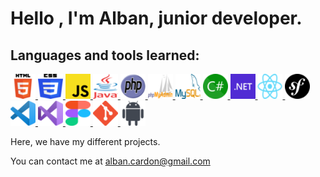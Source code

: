 <h1>Hello , I'm Alban, junior developer.</h1>


<h2>Languages and tools learned:</h2>



<p align=left>
<a href="https://developer.mozilla.org/fr/docs/Glossary/HTML5" target="_blank" rel="noreferrer "> <img src="https://github.com/albancardon/albancardon/blob/main/img/HTML5.png" alt="Logo HTML5" width="40" height"40" /> </a>
<a href="https://developer.mozilla.org/fr/docs/Web/CSS/Reference" target="_blank" rel="noreferrer "> <img src="https://github.com/albancardon/albancardon/blob/main/img/CSS3.png" alt="Logo CSS3" width="40" height"40" /> </a>
<a href="https://developer.mozilla.org/fr/docs/Web/JavaScript" target="_blank" rel="noreferrer "> <img src="https://github.com/albancardon/albancardon/blob/main/img/JavaScript.png" alt="Logo JavaScript" width="40" height"40" /> </a>
<a href="https://docs.oracle.com/en/java/" target="_blank" rel="noreferrer "> <img src="https://github.com/albancardon/albancardon/blob/main/img/Java.png" alt="Logo Java" width="40" height"40" /> </a>
<a href="https://www.php.net/manual/fr/index.php" target="_blank" rel="noreferrer "> <img src="https://github.com/albancardon/albancardon/blob/main/img/PHP.png" alt="Logo PHP" width="40" height"40" /> </a>
<a href="https://docs.phpmyadmin.net/fr/latest/" target="_blank" rel="noreferrer "> <img src="https://github.com/albancardon/albancardon/blob/main/img/PhpMyAdmin.png" alt="Logo PhpMyAdmin" width="40" height"40" /> </a>
<a href="https://dev.mysql.com/doc/" target="_blank" rel="noreferrer "> <img src="https://github.com/albancardon/albancardon/blob/main/img/MySQL.png" alt="Logo MySQL" width="40" height"40" /> </a>
<a href="https://learn.microsoft.com/fr-fr/dotnet/csharp/" target="_blank" rel="noreferrer "> <img src="https://github.com/albancardon/albancardon/blob/main/img/C_Sharp.png" alt="Logo C_Sharp" width="40" height"40" /> </a>
<a href="https://learn.microsoft.com/fr-fr/dotnet/" target="_blank" rel="noreferrer "> <img src="https://github.com/albancardon/albancardon/blob/main/img/Microsoft_.NET.png" alt="Logo Microsoft .NET" width="40" height"40" /> </a>
<a href="https://fr.legacy.reactjs.org/docs/getting-started.html" target="_blank" rel="noreferrer "> <img src="https://github.com/albancardon/albancardon/blob/main/img/React.png" alt="Logo React" width="40" height"40" /> </a>
<a href="https://symfony.com/doc/current/index.html" target="_blank" rel="noreferrer "> <img src="https://github.com/albancardon/albancardon/blob/main/img/symfony-php.png" alt="Logo symfony php" width="40" height"40" /> </a>
<a href="https://code.visualstudio.com/docs" target="_blank" rel="noreferrer "> <img src="https://github.com/albancardon/albancardon/blob/main/img/Visual_Studio_Code.png" alt="Logo Visual Studio Code" width="40" height"40" /> </a>
<a href="https://learn.microsoft.com/fr-fr/visualstudio/windows/?view=vs-2022" target="_blank" rel="noreferrer "> <img src="https://github.com/albancardon/albancardon/blob/main/img/Visual_Studio.png" alt="Logo Visual Studio" width="40" height"40" /> </a>
<a href="https://www.figma.com/fr/best-practices/guide-to-developer-handoff/components-styles-and-documentation/" target="_blank" rel="noreferrer "> <img src="https://github.com/albancardon/albancardon/blob/main/img/figma.png" alt="Logo figma" width="40" height"40" /> </a>
<a href="https://git-scm.com/doc" target="_blank" rel="noreferrer "> <img src="https://github.com/albancardon/albancardon/blob/main/img/Git.png" alt="Logo Git" width="40" height"40" /> </a>
<a href="https://developer.android.com/docs" target="_blank" rel="noreferrer "> <img src="https://github.com/albancardon/albancardon/blob/main/img/android.png" alt="Logo android" width="40" height"40" /> </a>
</p>
Here, we have my different projects.

You can contact me at alban.cardon@gmail.com
